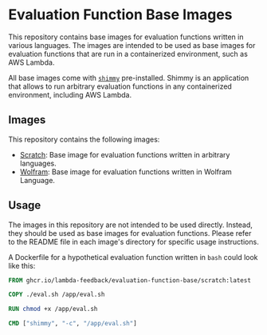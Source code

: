 # Evaluation Function Base Images

This repository contains base images for evaluation functions written in various languages. The images are intended to be used as base images for evaluation functions that are run in a containerized environment, such as AWS Lambda.

All base images come with [`shimmy`](https://github.com/lambda-feedback/shimmy) pre-installed. Shimmy is an application that allows to run arbitrary evaluation functions in any containerized environment, including AWS Lambda.

## Images

This repository contains the following images:

- [Scratch](./scratch): Base image for evaluation functions written in arbitrary languages.
- [Wolfram](./wolfram): Base image for evaluation functions written in Wolfram Language.

## Usage

The images in this repository are not intended to be used directly. Instead, they should be used as base images for evaluation functions. Please refer to the README file in each image's directory for specific usage instructions.

A Dockerfile for a hypothetical evaluation function written in `bash` could look like this:

```Dockerfile
FROM ghcr.io/lambda-feedback/evaluation-function-base/scratch:latest

COPY ./eval.sh /app/eval.sh

RUN chmod +x /app/eval.sh

CMD ["shimmy", "-c", "/app/eval.sh"]
```
